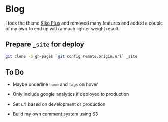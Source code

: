 # Blog

I took the theme [Kiko Plus](https://github.com/AWEEKJ/Kiko-plus) and removed many features and added a couple of my own to end up with a much lighter weight result.

## Prepare `_site` for deploy

```sh
git clone -b gh-pages `git config remote.origin.url` _site
```

## To Do

- Maybe underline `home` and `tags` on hover

- Only include google analytics if deployed to production
- Set url based on development or production

- Build my own comment system using S3
